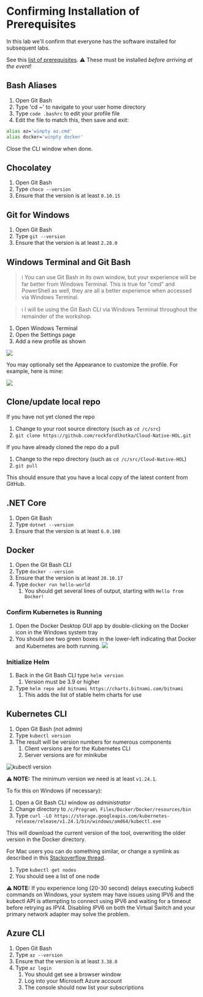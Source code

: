 # Confirming Installation of Prerequisites

In this lab we'll confirm that everyone has the software installed for subsequent labs.

See this [list of prerequisites](https://github.com/rockfordlhotka/Cloud-Native-HOL/blob/master/docs/prerequisites.md). ⚠ These must be installed _before arriving at the event_!

## Bash Aliases

1. Open Git Bash
1. Type 'cd ~' to navigate to your user home directory
1. Type `code .bashrc` to edit your profile file
1. Edit the file to match this, then save and exit:

```bash
alias az='winpty az.cmd'
alias docker='winpty docker'
```

Close the CLI window when done.

## Chocolatey

1. Open Git Bash
1. Type `choco --version`
1. Ensure that the version is at least `0.10.15`

## Git for Windows

1. Open Git Bash
1. Type `git --version`
1. Ensure that the version is at least `2.28.0`

## Windows Terminal and Git Bash

> ℹ You can use Git Bash in its own window, but your experience will be far better from Windows Terminal. This is true for "cmd" and PowerShell as well, they are all a better experience when accessed via Windows Terminal.

> ℹ I will be using the Git Bash CLI via Windows Terminal throughout the remainder of the workshop.

1. Open Windows Terminal
1. Open the Settings page
1. Add a new profile as shown

![](images/git-bash-wt.png)

You may optionally set the Appearance to customize the profile. For example, here is mine:

![](images/git-bash-wt-appearance.png)

## Clone/update local repo

If you have not yet cloned the repo

1. Change to your root source directory (such as `cd /c/src`)
1. `git clone https://github.com/rockfordlhotka/Cloud-Native-HOL.git`

If you have already cloned the repo do a pull

1. Change to the repo directory (such as `cd /c/src/Cloud-Native-HOL`)
1. `git pull`

This should ensure that you have a local copy of the latest content from GitHub.

## .NET Core

1. Open Git Bash
1. Type `dotnet --version`
1. Ensure that the version is at least `6.0.100`

## Docker

1. Open the Git Bash CLI
1. Type `docker --version`
1. Ensure that the version is at least `20.10.17`
1. Type `docker run hello-world`
   1. You should get several lines of output, starting with `Hello from Docker!`

### Confirm Kubernetes is Running

1. Open the Docker Desktop GUI app by double-clicking on the Docker icon in the Windows system tray
1. You should see two green boxes in the lower-left indicating that Docker and Kubernetes are both running. ![](images/docker-k8s.png)

### Initialize Helm

1. Back in the Git Bash CLI type `helm version`
   1. Version must be 3.9 or higher
1. Type `helm repo add bitnami https://charts.bitnami.com/bitnami`
   1. This adds the list of stable helm charts for use

## Kubernetes CLI

1. Open Git Bash (not admin)
1. Type `kubectl version`
1. The result will be version numbers for numerous components
   1. Client versions are for the Kubernetes CLI
   2. Server versions are for minikube

![kubectl version](images/kubectlversion.png)

**⚠ NOTE:** The minimum version we need is at least `v1.24.1`.

To fix this on Windows (if necessary):

1. Open a Git Bash CLI window _as administrator_
1. Change directory to `/c/Program\ Files/Docker/Docker/resources/bin`
1. Type `curl -LO https://storage.googleapis.com/kubernetes-release/release/v1.24.1/bin/windows/amd64/kubectl.exe`

This will download the current version of the tool, overwriting the older version in the Docker directory.

For Mac users you can do something similar, or change a symlink as described in this [Stackoverflow thread](https://stackoverflow.com/questions/55417410/kubernetes-create-deployment-unexpected-schemaerror).

1. Type `kubectl get nodes`
1. You should see a list of one node

**⚠ NOTE:** If you experience long (20-30 second) delays executing kubectl commands on Windows, your system may have issues using IPV6 and the kubectl API is attempting to connect using IPV6 and waiting for a timeout before retrying as IPV4. Disabling IPV6 on both the Virtual Switch and your primary network adapter may solve the problem.

## Azure CLI

1. Open Git Bash
1. Type `az --version`
1. Ensure that the version is at least `3.38.0`
1. Type `az login`
   1. You should get see a browser window
   1. Log into your Microsoft Azure account
   1. The console should now list your subscriptions
